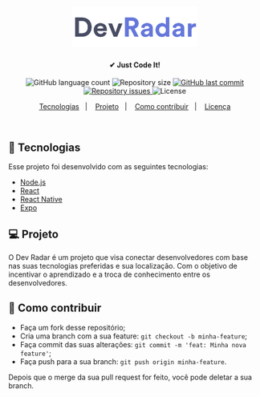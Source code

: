 <h1 align="center">
    <img alt="Dev Radar" title="#ben10" src=".github/logo.png" width="250px" />
</h1>

<h4 align="center">
  ✔ Just Code It!
</h4>
<p align="center">
  <img alt="GitHub language count" src="https://img.shields.io/github/languages/count/guilhermepaitax/dev-radar.svg">

  <img alt="Repository size" src="https://img.shields.io/github/repo-size/guilhermepaitax/dev-radar.svg">
  
  <a href="https://github.com/guilhermepaitax/dev-radar/commits/master">
    <img alt="GitHub last commit" src="https://img.shields.io/github/last-commit/guilhermepaitax/dev-radar.svg">
  </a>

  <a href="https://github.com/guilhermepaitax/dev-radar/issues">
    <img alt="Repository issues" src="https://img.shields.io/github/issues/guilhermepaitax/dev-radar.svg">
  </a>

  <img alt="License" src="https://img.shields.io/badge/license-MIT-brightgreen">
</p>

<p align="center">
  <a href="#rocket-tecnologias">Tecnologias</a>&nbsp;&nbsp;&nbsp;|&nbsp;&nbsp;&nbsp;
  <a href="#-projeto">Projeto</a>&nbsp;&nbsp;&nbsp;|&nbsp;&nbsp;&nbsp;
  <!-- <a href="#🔖-layout">Layout</a>&nbsp;&nbsp;&nbsp;|&nbsp;&nbsp;&nbsp; -->
  <a href="#-como-contribuir">Como contribuir</a>&nbsp;&nbsp;&nbsp;|&nbsp;&nbsp;&nbsp;
  <a href="#memo-licença">Licença</a>
</p>

<br>

<!-- <p align="center">
  <img alt="Frontend" src=".github/devradar.png" width="100%">
</p> -->

## :rocket: Tecnologias

Esse projeto foi desenvolvido com as seguintes tecnologias:

- [Node.js](https://nodejs.org/en/)
- [React](https://reactjs.org)
- [React Native](https://facebook.github.io/react-native/)
- [Expo](https://expo.io/)

## 💻 Projeto

O Dev Radar é um projeto que visa conectar desenvolvedores com base nas suas tecnologias preferidas e sua localização. Com o objetivo de incentivar o aprendizado e a troca de conhecimento entre os desenvolvedores.

<!-- ## 🔖 Layout

Você pode baixar o layout do projeto no formato `.sketch` através [desse link](https://rocketseat-cdn.s3-sa-east-1.amazonaws.com/semana-omnistack/aircnc.sketch).

Para abrir o arquivo no formato `.sketch` em qualquer sistema operacional utilize a ferramenta [Zeplin](https://zeplin.io). -->

## 🤔 Como contribuir

- Faça um fork desse repositório;
- Cria uma branch com a sua feature: `git checkout -b minha-feature`;
- Faça commit das suas alterações: `git commit -m 'feat: Minha nova feature'`;
- Faça push para a sua branch: `git push origin minha-feature`.

Depois que o merge da sua pull request for feito, você pode deletar a sua branch.



